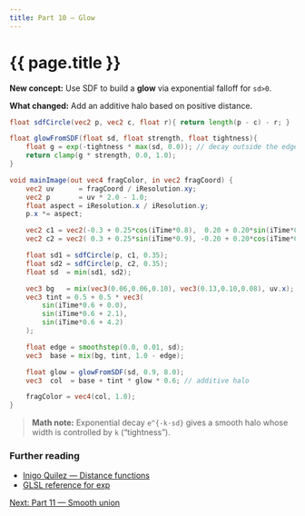 ```yaml
---
title: Part 10 — Glow
---
```

# {{ page.title }}

**New concept:** Use SDF to build a **glow** via exponential falloff for `sd>0`.

**What changed:** Add an additive halo based on positive distance.

```glsl
float sdfCircle(vec2 p, vec2 c, float r){ return length(p - c) - r; }

float glowFromSDF(float sd, float strength, float tightness){
    float g = exp(-tightness * max(sd, 0.0)); // decay outside the edge
    return clamp(g * strength, 0.0, 1.0);
}

void mainImage(out vec4 fragColor, in vec2 fragCoord) {
    vec2 uv      = fragCoord / iResolution.xy;
    vec2 p       = uv * 2.0 - 1.0;
    float aspect = iResolution.x / iResolution.y;
    p.x *= aspect;

    vec2 c1 = vec2(-0.3 + 0.25*cos(iTime*0.8),  0.20 + 0.20*sin(iTime*0.7));
    vec2 c2 = vec2( 0.3 + 0.25*sin(iTime*0.9), -0.20 + 0.20*cos(iTime*0.6));

    float sd1 = sdfCircle(p, c1, 0.35);
    float sd2 = sdfCircle(p, c2, 0.35);
    float sd  = min(sd1, sd2);

    vec3 bg   = mix(vec3(0.06,0.06,0.10), vec3(0.13,0.10,0.08), uv.x);
    vec3 tint = 0.5 + 0.5 * vec3(
        sin(iTime*0.6 + 0.0),
        sin(iTime*0.6 + 2.1),
        sin(iTime*0.6 + 4.2)
    );

    float edge = smoothstep(0.0, 0.01, sd);
    vec3  base = mix(bg, tint, 1.0 - edge);

    float glow = glowFromSDF(sd, 0.9, 8.0);
    vec3  col  = base + tint * glow * 0.6; // additive halo

    fragColor = vec4(col, 1.0);
}
```

> **Math note:** Exponential decay `e^{-k·sd}` gives a smooth halo whose width is controlled by `k` (“tightness”).


### Further reading
- [Inigo Quilez — Distance functions](https://iquilezles.org/articles/distfunctions/)
- [GLSL reference for exp](https://registry.khronos.org/OpenGL-Refpages/gl4/html/exp.xhtml)

[Next: Part 11 — Smooth union](part11_smooth_union.md)

